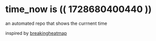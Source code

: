 # time_now is (( 1728680400440 ))

an automated repo that shows the currnent time

inspired by [breakingheatmap](https://github.com/breakingheatmap/breakingheatmap)
